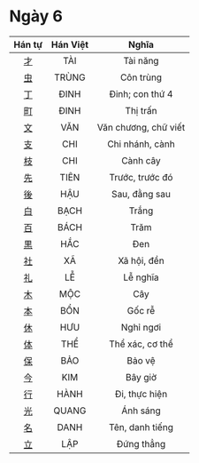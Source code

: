 
# Ngày 6

| Hán tự | Hán Việt | Nghĩa |
| :---: | :---: | :---: |
| [才](https://www.tiengnhatdongian.com/kanji/giai-nghia-kanji-才) | TÀI | Tài năng |
| [虫](https://www.tiengnhatdongian.com/kanji/giai-nghia-kanji-虫) | TRÙNG | Côn trùng |
| [丁](https://www.tiengnhatdongian.com/kanji/giai-nghia-kanji-丁) | ĐINH | Đinh; con thứ 4 |
| [町](https://www.tiengnhatdongian.com/kanji/giai-nghia-kanji-町) | ĐINH | Thị trấn |
| [文](https://www.tiengnhatdongian.com/kanji/giai-nghia-kanji-文) | VĂN | Văn chương, chữ viết |
| [支](https://www.tiengnhatdongian.com/kanji/giai-nghia-kanji-支) | CHI | Chi nhánh, cành |
| [枝](https://www.tiengnhatdongian.com/kanji/giai-nghia-kanji-枝) | CHI | Cành cây |
| [先](https://www.tiengnhatdongian.com/kanji/giai-nghia-kanji-先) | TIÊN | Trước, trước đó |
| [後](https://www.tiengnhatdongian.com/kanji/giai-nghia-kanji-後) | HẬU | Sau, đằng sau |
| [白](https://www.tiengnhatdongian.com/kanji/giai-nghia-kanji-白) | BẠCH | Trắng |
| [百](https://www.tiengnhatdongian.com/kanji/giai-nghia-kanji-百) | BÁCH | Trăm |
| [黒](https://www.tiengnhatdongian.com/kanji/giai-nghia-kanji-黒) | HẮC | Đen |
| [社](https://www.tiengnhatdongian.com/kanji/giai-nghia-kanji-社) | XÃ | Xã hội, đền |
| [礼](https://www.tiengnhatdongian.com/kanji/giai-nghia-kanji-礼) | LỄ | Lễ nghĩa |
| [木](https://www.tiengnhatdongian.com/kanji/giai-nghia-kanji-木) | MỘC | Cây |
| [本](https://www.tiengnhatdongian.com/kanji/giai-nghia-kanji-本) | BỔN | Gốc rễ |
| [休](https://www.tiengnhatdongian.com/kanji/giai-nghia-kanji-休) | HƯU | Nghỉ ngơi |
| [体](https://www.tiengnhatdongian.com/kanji/giai-nghia-kanji-体) | THỂ | Thể xác, cơ thể |
| [保](https://www.tiengnhatdongian.com/kanji/giai-nghia-kanji-保) | BẢO | Bảo vệ |
| [今](https://www.tiengnhatdongian.com/kanji/giai-nghia-kanji-今) | KIM | Bây giờ |
| [行](https://www.tiengnhatdongian.com/kanji/giai-nghia-kanji-行) | HÀNH | Đi, thực hiện |
| [光](https://www.tiengnhatdongian.com/kanji/giai-nghia-kanji-光) | QUANG | Ánh sáng |
| [名](https://www.tiengnhatdongian.com/kanji/giai-nghia-kanji-名) | DANH | Tên, danh tiếng |
| [立](https://www.tiengnhatdongian.com/kanji/giai-nghia-kanji-立) | LẬP | Đứng thẳng |

